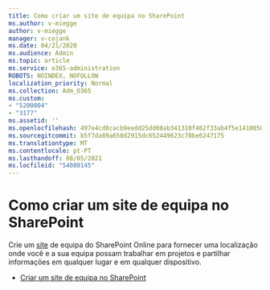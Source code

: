 ```yaml
---
title: Como criar um site de equipa no SharePoint
ms.author: v-miegge
author: v-miegge
manager: v-cojank
ms.date: 04/21/2020
ms.audience: Admin
ms.topic: article
ms.service: o365-administration
ROBOTS: NOINDEX, NOFOLLOW
localization_priority: Normal
ms.collection: Adm_O365
ms.custom:
- "5200004"
- "3177"
ms.assetid: ''
ms.openlocfilehash: 497e4cd8cacb9eedd25dd08ab341310f462f33ab4f5e1410058f34e99d2e7d75
ms.sourcegitcommit: b5f7da89a650d2915dc652449623c78be6247175
ms.translationtype: MT
ms.contentlocale: pt-PT
ms.lasthandoff: 08/05/2021
ms.locfileid: "54080145"
---
```

# <a name="how-to-create-a-team-site-in-sharepoint"></a>Como criar um site de equipa no SharePoint

Crie um [site](https://support.office.com/article/what-is-a-sharepoint-team-site-75545757-36c3-46a7-beed-0aaa74f0401e) de equipa do SharePoint Online para fornecer uma localização onde você e a sua equipa possam trabalhar em projetos e partilhar informações em qualquer lugar e em qualquer dispositivo.

* [Criar um site de equipa no SharePoint](https://support.office.com/article/create-a-team-site-in-sharepoint-ef10c1e7-15f3-42a3-98aa-b5972711777d)